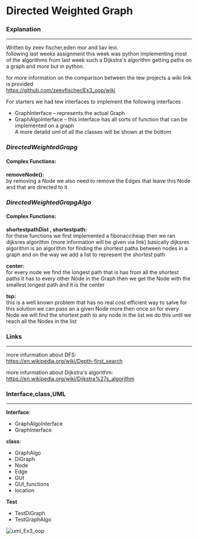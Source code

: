# Directed Weighted Graph

### **Explanation**
---
Written by zeev fischer,eden mor and liav levi.  
following last weeks assignment this week was python implementing most of the algorithms from last week such a Dijkstra's algorithm getting paths on a graph and more but in python.  

for more information on the comparison between the tew projects a wiki link is provided  
https://github.com/zeevfischer/Ex3_oop/wiki

For starters we had tew interfaces to implement the following interfaces  
* GraphInterface – represents the actual Graph 
* GraphAlgoInterface – this interface has all sorts of function that can be implemented on a graph  
A more detaild uml of all the classes will be shown at the bottom 

### **_DirectedWeightedGrapg_**  
#### Complex Functions:  

**removeNode():**    
by removing a Node we also need to remove the Edges that leave this Node and that are directed to it  

### **_DirectedWeightedGrapgAlgo_**  
#### Complex Functions:
**shortestpathDist , shortestpath:**    
for these functions we first implemented a fibonacciheap then we ran dijksres algorithm (more information will be given via link) basically dijksres algorithm is an algorithm for finding the shortest paths between nodes in a graph and on the way we add a list to represent the shortest path  

**center:**  
for every node we find the longest path that is has from all the shortest paths it has to every other Node in the Graph then we get the Node with the smallest longest path and it is the center  

**tsp:**  
this is a well known problem that has no real cost efficient way to salve for this solution we can pass an a given Node more then once so for every Node we will find the shortest path to any node in the list we do this until we reach all the Nodes in the list  


### **Links**
---
more infurmation about DFS:  
https://en.wikipedia.org/wiki/Depth-first_search  

more infurmation about Dijkstra's algorithm:  
https://en.wikipedia.org/wiki/Dijkstra%27s_algorithm  

### **Interface,class,UML**  
---  
**Interface**:  
* GraphAlgoInterface
* GraphInterface

**class**:
* GraphAlgo
* DiGraph
* Node
* Edge
* GUI
* GUI_functions
* location  

**Test**
* TestDiGraph  
* TestGraphAlgo  

![uml_Ex3_oop](https://user-images.githubusercontent.com/92921822/147462180-db6a8ca3-0ad9-4044-a159-36c661ff18fb.jpg)
